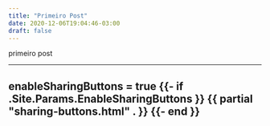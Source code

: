 ```yaml
---
title: "Primeiro Post"
date: 2020-12-06T19:04:46-03:00
draft: false
---
```


primeiro post






---
enableSharingButtons = true
{{- if .Site.Params.EnableSharingButtons }}
{{ partial "sharing-buttons.html" . }}
{{- end }}
---